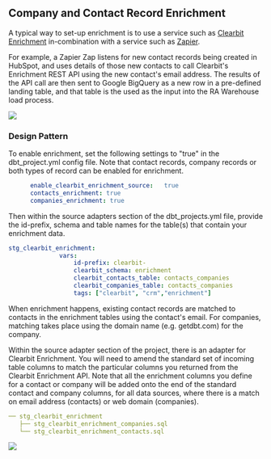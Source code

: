 ## Company and Contact Record Enrichment

A typical way to set-up enrichment is to use a service such as [Clearbit Enrichment](https://clearbit.com/enrichment) in-combination with a service such as [Zapier](https://zapier.com/apps/clearbit/integrations).

For example, a Zapier Zap listens for new contact records being created in HubSpot, and uses details of those new contacts to call Clearbit's Enrichment REST API using the new contact's email address. The results of the API call are then sent to Google BigQuery as a new row in a pre-defined landing table, and that table is the used as the input into the RA Warehouse load process.

![](https://github.com/rittmananalytics/ra_data_warehouse/blob/master/img/enrichment.png)


### Design Pattern

To enable enrichment, set the following settings to "true" in the dbt_project.yml config file. Note that contact records, company records or both types of record can be enabled for enrichment.

```yaml
      enable_clearbit_enrichment_source:   true
      contacts_enrichment: true
      companies_enrichment: true
```

Then within the source adapters section of the dbt_projects.yml file, provide the id-prefix, schema and table names for the table(s) that contain your enrichment data.

```yaml
stg_clearbit_enrichment:
              vars:
                  id-prefix: clearbit-
                  clearbit_schema: enrichment
                  clearbit_contacts_table: contacts_companies
                  clearbit_companies_table: contacts_companies
                  tags: ["clearbit", "crm","enrichment"]
```

When enrichment happens, existing contact records are matched to contacts in the enrichment tables using the contact's email. For companies, matching takes place using the domain name (e.g. getdbt.com) for the company.

Within the source adapter section of the project, there is an adapter for Clearbit Enrichment. You will need to amend the standard set of incoming table columns to match the particular columns you returned from the Clearbit Enrichment API. Note that all the enrichment columns you define for a contact or company will be added onto the end of the standard contact and company columns, for all data sources, where there is a match on email address (contacts) or web domain (companies).

```yaml
── stg_clearbit_enrichment
   ├── stg_clearbit_enrichment_companies.sql
   └── stg_clearbit_enrichment_contacts.sql
```

![](https://github.com/rittmananalytics/ra_data_warehouse/blob/master/img/enrich.png)

